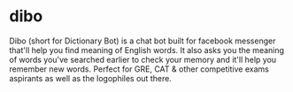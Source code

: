 # dibo
Dibo (short for Dictionary Bot) is a chat bot built for facebook messenger that'll help you find meaning of English words.
It also asks you the meaning of words you've searched earlier to check your memory and it'll help you remember new words. Perfect 
for GRE, CAT & other competitive exams aspirants as well as the logophiles out there.





